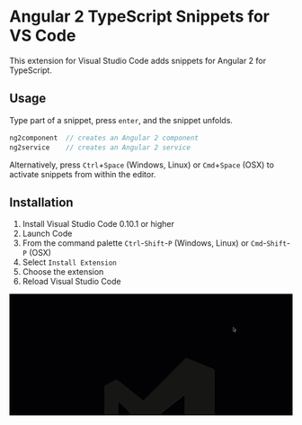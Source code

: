 # Angular 2 TypeScript Snippets for VS Code

This extension for Visual Studio Code adds snippets for Angular 2 for TypeScript.


## Usage
Type part of a snippet, press `enter`, and the snippet unfolds.

```javascript
ng2component  // creates an Angular 2 component
ng2service    // creates an Angular 2 service
```

Alternatively, press `Ctrl`+`Space` (Windows, Linux) or `Cmd`+`Space` (OSX) to activate snippets from within the editor.

## Installation

1. Install Visual Studio Code 0.10.1 or higher
2. Launch Code
3. From the command palette `Ctrl`-`Shift`-`P` (Windows, Linux) or `Cmd`-`Shift`-`P` (OSX)
4. Select `Install Extension`
5. Choose the extension
6. Reload Visual Studio Code

![Install Extension](images/install-extension.gif)
